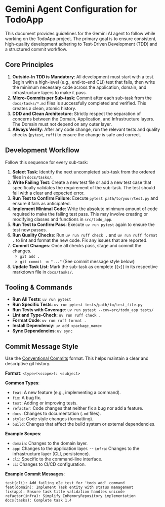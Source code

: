 # Gemini Agent Configuration for TodoApp

This document provides guidelines for the Gemini AI agent to follow while working on the TodoApp project. The primary goal is to ensure consistent, high-quality development adhering to Test-Driven Development (TDD) and a structured commit workflow.

## Core Principles

1.  **Outside-In TDD is Mandatory**: All development must start with a test. Begin with a high-level (e.g., end-to-end CLI) test that fails, then write the minimum necessary code across the application, domain, and infrastructure layers to make it pass.
2.  **Micro-Commits per Sub-task**: Commit after each sub-task from the `docs/tasks/*.md` files is successfully completed and verified. This creates a clean, atomic history.
3.  **DDD and Clean Architecture**: Strictly respect the separation of concerns between the Domain, Application, and Infrastructure layers. The Domain must not depend on any outer layer.
4.  **Always Verify**: After any code change, run the relevant tests and quality checks (`pytest`, `ruff`) to ensure the change is safe and correct.

## Development Workflow

Follow this sequence for every sub-task:

1.  **Select Task**: Identify the next uncompleted sub-task from the ordered files in `docs/tasks/`.
2.  **Write Failing Test**: Create a new test file or add a new test case that specifically validates the requirement of the sub-task. The test should fail with a clear and expected error.
3.  **Run Test to Confirm Failure**: Execute `pytest path/to/your/test.py` and ensure it fails as anticipated.
4.  **Implement Minimal Code**: Write the absolute minimum amount of code required to make the failing test pass. This may involve creating or modifying classes and functions in `src/todo_app`.
5.  **Run Test to Confirm Pass**: Execute `uv run pytest` again to ensure the test now passes.
6.  **Run Quality Checks**: Run `uv run ruff check .` and `uv run ruff format .` to lint and format the new code. Fix any issues that are reported.
7.  **Commit Changes**: Once all checks pass, stage and commit the changes.
    -   `git add .`
    -   `git commit -m "..."` (See commit message style below)
8.  **Update Task List**: Mark the sub-task as complete (`[x]`) in its respective markdown file in `docs/tasks/`.

## Tooling & Commands

-   **Run All Tests**: `uv run pytest`
-   **Run Specific Tests**: `uv run pytest tests/path/to/test_file.py`
-   **Run Tests with Coverage**: `uv run pytest --cov=src/todo_app tests/`
-   **Lint and Type-Check**: `uv run ruff check .`
-   **Format Code**: `uv run ruff format .`
-   **Install Dependency**: `uv add <package_name>`
-   **Sync Dependencies**: `uv sync`

## Commit Message Style

Use the [Conventional Commits](https://www.conventionalcommits.org/) format. This helps maintain a clear and descriptive git history.

**Format**: `<type>(<scope>): <subject>`

**Common Types**:
-   `feat`: A new feature (e.g., implementing a command).
-   `fix`: A bug fix.
-   `test`: Adding or improving tests.
-   `refactor`: Code changes that neither fix a bug nor add a feature.
-   `docs`: Changes to documentation (`.md` files).
-   `style`: Code style changes (formatting).
-   `build`: Changes that affect the build system or external dependencies.

**Example Scopes**:
-   `domain`: Changes to the domain layer.
-   `app`: Changes to the application layer.
--   `infra`: Changes to the infrastructure layer (CLI, persistence).
-   `cli`: Specific to the command-line interface.
-   `ci`: Changes to CI/CD configuration.

**Example Commit Messages**:

```
test(cli): Add failing e2e test for 'todo add' command
feat(domain): Implement Task entity with status management
fix(app): Ensure task title validation handles unicode
refactor(infra): Simplify InMemoryRepository implementation
docs(tasks): Complete task 1.4
```
